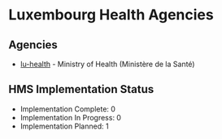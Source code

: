 # Luxembourg Health Agencies

## Agencies

- [lu-health](lu-health/index.md) - Ministry of Health (Ministère de la Santé)

## HMS Implementation Status

- Implementation Complete: 0
- Implementation In Progress: 0
- Implementation Planned: 1

